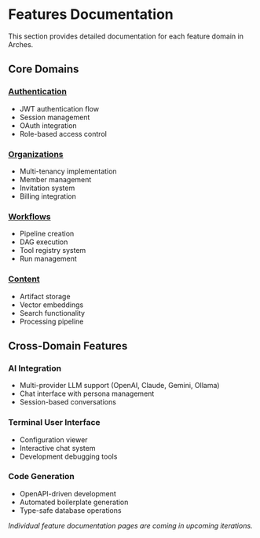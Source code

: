# Features Documentation

This section provides detailed documentation for each feature domain in Arches.

## Core Domains

### [Authentication](auth.md)

- JWT authentication flow
- Session management
- OAuth integration
- Role-based access control

### [Organizations](organizations.md)

- Multi-tenancy implementation
- Member management
- Invitation system
- Billing integration

### [Workflows](workflows.md)

- Pipeline creation
- DAG execution
- Tool registry system
- Run management

### [Content](content.md)

- Artifact storage
- Vector embeddings
- Search functionality
- Processing pipeline

## Cross-Domain Features

### AI Integration

- Multi-provider LLM support (OpenAI, Claude, Gemini, Ollama)
- Chat interface with persona management
- Session-based conversations

### Terminal User Interface

- Configuration viewer
- Interactive chat system
- Development debugging tools

### Code Generation

- OpenAPI-driven development
- Automated boilerplate generation
- Type-safe database operations

_Individual feature documentation pages are coming in upcoming iterations._
